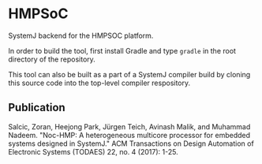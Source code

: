 # HMPSoC
SystemJ backend for the HMPSOC platform.

In order to build the tool, first install Gradle and type `gradle` in the root directory of the repository.

This tool can also be built as a part of a SystemJ compiler build by cloning this source code into the top-level compiler respository.

## Publication

Salcic, Zoran, Heejong Park, Jürgen Teich, Avinash Malik, and Muhammad Nadeem. "Noc-HMP: A heterogeneous multicore processor for embedded systems designed in SystemJ." ACM Transactions on Design Automation of Electronic Systems (TODAES) 22, no. 4 (2017): 1-25.

